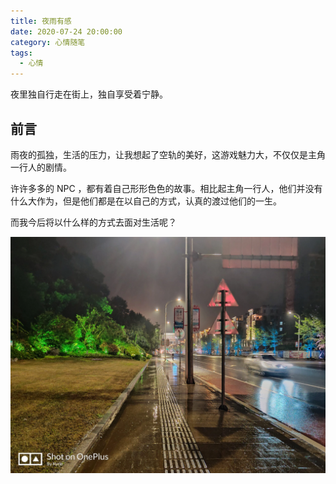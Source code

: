 ```yaml
---
title: 夜雨有感
date: 2020-07-24 20:00:00
category: 心情随笔
tags:
  - 心情
---
```


夜里独自行走在街上，独自享受着宁静。

## 前言

雨夜的孤独，生活的压力，让我想起了空轨的美好，这游戏魅力大，不仅仅是主角一行人的剧情。

许许多多的 NPC ，都有着自己形形色色的故事。相比起主角一行人，他们并没有什么大作为，但是他们都是在以自己的方式，认真的渡过他们的一生。

而我今后将以什么样的方式去面对生活呢？

![县城的雨夜](/IMAGES/夜雨有感/县城的雨夜.webp)
